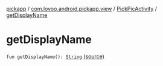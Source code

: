 [pickapp](../../index.md) / [com.lovoo.android.pickapp.view](../index.md) / [PickPicActivity](index.md) / [getDisplayName](./get-display-name.md)

# getDisplayName

`fun getDisplayName(): `[`String`](https://kotlinlang.org/api/latest/jvm/stdlib/kotlin/-string/index.html) [(source)](https://github.com/lovoo/android-pickpic/blob/master/pickapp/src/main/kotlin/com/lovoo/android/pickapp/view/PickPicActivity.kt#L186)
